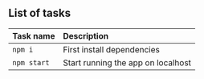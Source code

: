 ## List of tasks

Task name          | Description                                                      
:------------------|:----------------------------------
`npm i`            | First install dependencies
`npm start`        | Start running the app on localhost

